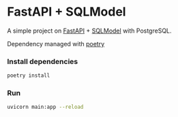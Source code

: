 # FastAPI + SQLModel

A simple project on [FastAPI](https://fastapi.tiangolo.com) + [SQLModel](https://sqlmodel.tiangolo.com) with PostgreSQL.

Dependency managed with [poetry](https://python-poetry.org)

### Install dependencies

```bash
poetry install
```

### Run

```bash
uvicorn main:app --reload
```

